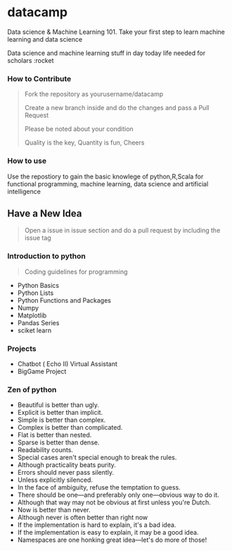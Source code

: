 # datacamp

Data science & Machine Learning 101. Take your first step to learn machine learning and data science

Data science and machine learning stuff in day today life needed for scholars :rocket

### How to Contribute

> Fork the repository as yourusername/datacamp
>
> Create a new branch inside and do the changes and pass a Pull Request
>
> Please be noted about your condition
>
> Quality is the key, Quantity is fun, Cheers
>

### How to use

Use the repostiory to gain the basic knowlege of python,R,Scala for functional programming, machine learning, data science and artificial intelligence

## Have a New Idea

> Open a issue in issue section and do a pull request by including the issue tag 

### Introduction to python
 
 > Coding guidelines for programming

 * Python Basics
 * Python Lists
 * Python Functions and Packages
 * Numpy
 * Matplotlib
 * Pandas Series
 * sciket learn
 
 
### Projects

  * Chatbot ( Echo II) Virtual Assistant
  * BigGame Project
  
### Zen of python

 * Beautiful is better than ugly.
 * Explicit is better than implicit.
 * Simple is better than complex.
 * Complex is better than complicated.
 * Flat is better than nested.
 * Sparse is better than dense.
 * Readability counts.
 * Special cases aren't special enough to break the rules.
 * Although practicality beats purity.
 * Errors should never pass silently.
 * Unless explicitly silenced.
 * In the face of ambiguity, refuse the temptation to guess.
 * There should be one—and preferably only one—obvious way to do it.
 * Although that way may not be obvious at first unless you're Dutch.
 * Now is better than never.
 * Although never is often better than right now
 * If the implementation is hard to explain, it's a bad idea.
 * If the implementation is easy to explain, it may be a good idea.
 * Namespaces are one honking great idea—let's do more of those!
